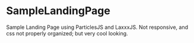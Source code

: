 # SampleLandingPage
Sample Landing Page using ParticlesJS and LaxxxJS. Not responsive, and css not properly organized; but very cool looking.
